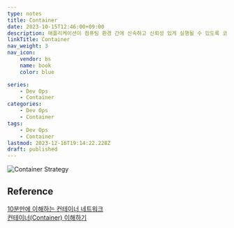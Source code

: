 ```yaml
---
type: notes
title: Container
date: 2023-10-15T12:46:00+09:00
description: 애플리케이션이 컴퓨팅 환경 간에 신속하고 신뢰성 있게 실행될 수 있도록 코드와 그 모든 종속성 있는 것들을 패키징하는 소프트웨어의 표준 단위
linkTitle: Container
nav_weight: 3
nav_icon:
    vendor: bs
    name: book
    color: blue

series:
    - Dev Ops
    - Container
categories:
    - Dev Ops
    - Container
tags:
    - Dev Ops
    - Container
lastmod: 2023-12-16T19:14:22.228Z
draft: published
---
```


![Container Strategy](/content/dev-ops/container-strategy.jpg#center "https://www.nextbigfuture.com/2019/09/what-is-a-container-in-information-technology-and-how-is-it-useful.html")

## Reference

[10분만에 이해하는 컨테이너 네트워크](https://devocean.sk.com/blog/techBoardDetail.do?ID=163803&boardType=techBlog)  
[컨테이너(Container) 이해하기](https://www.whatap.io/ko/blog/127/index.html)
